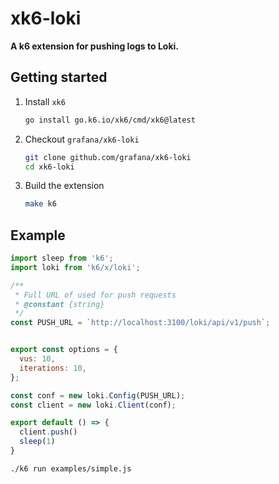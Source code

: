 # xk6-loki

**A k6 extension for pushing logs to Loki.**


## Getting started

1. Install `xk6`

   ```bash
   go install go.k6.io/xk6/cmd/xk6@latest
   ```

1. Checkout `grafana/xk6-loki`

   ```bash
   git clone github.com/grafana/xk6-loki
   cd xk6-loki
   ```

1. Build the extension

   ```bash
   make k6
   ```

## Example

```javascript
import sleep from 'k6';
import loki from 'k6/x/loki';

/**
 * Full URL of used for push requests
 * @constant {string}
 */
const PUSH_URL = `http://localhost:3100/loki/api/v1/push`;


export const options = {
  vus: 10,
  iterations: 10,
};

const conf = new loki.Config(PUSH_URL);
const client = new loki.Client(conf);

export default () => {
  client.push()
  sleep(1)
}

```

```bash
./k6 run examples/simple.js
```

